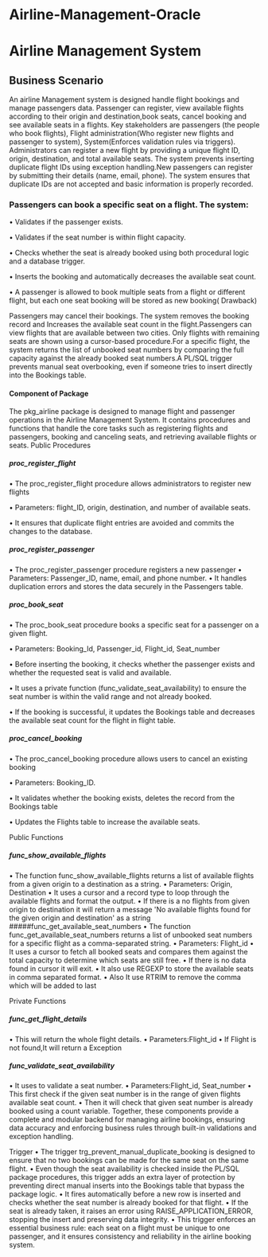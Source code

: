 # Airline-Management-Oracle

# Airline Management System 
## Business Scenario
An airline Management system is designed handle flight bookings and manage passengers data. Passenger can register, view available flights according to their origin and destination,book seats, cancel booking and see available seats in a flights.
Key stakeholders are passengers (the people who book flights), Flight administration(Who register new flights and passenger to system), System(Enforces validation rules via triggers).
Administrators can register a new flight by providing a unique flight ID, origin, destination, and total available seats. The system prevents inserting duplicate flight IDs using exception handling.New passengers can register by submitting their details (name, email, phone). The system ensures that duplicate IDs are not accepted and basic information is properly recorded.

### Passengers can book a specific seat on a flight. The system:

•	Validates if the passenger exists.

•	Validates if the seat number is within flight capacity.

•	Checks whether the seat is already booked using both procedural logic and a database trigger.

•	Inserts the booking and automatically decreases the available seat count.

•	A passenger is allowed to book multiple seats from a flight or different flight, but each one seat booking will be stored as new booking( Drawback)


Passengers may cancel their bookings. The system removes the booking record and Increases the available seat count in the flight.Passengers can view flights that are available between two cities. Only flights with remaining seats are shown using a cursor-based procedure.For a specific flight, the system returns the list of unbooked seat numbers by comparing the full capacity against the already booked seat numbers.A PL/SQL trigger prevents manual seat overbooking, even if someone tries to insert directly into the Bookings table.

#### Component of Package
The pkg_airline package is designed to manage flight and passenger operations in the Airline Management System. It contains procedures and functions that handle the core tasks such as registering flights and passengers, booking and canceling seats, and retrieving available flights or seats.
Public Procedures

##### proc_register_flight
•	The proc_register_flight procedure allows administrators to register new flights 

•	Parameters: flight_ID, origin, destination, and number of available seats. 

•	It ensures that duplicate flight entries are avoided and commits the changes to the database.



##### proc_register_passenger
•	The proc_register_passenger procedure registers a new passenger 
•	Parameters: Passenger_ID, name, email, and phone number. 
•	It handles duplication errors and stores the data securely in the Passengers table.

##### proc_book_seat
•	The proc_book_seat procedure books a specific seat for a passenger on a given flight.
 
•	Parameters: Booking_Id, Passenger_id, Flight_id, Seat_number

•	Before inserting the booking, it checks whether the passenger exists and whether the requested seat is valid and available. 

•	It uses a private function (func_validate_seat_availability) to ensure the seat number is within the valid range and not already booked.
 
•	If the booking is successful, it updates the Bookings table and decreases the available seat count for the flight in flight table.

##### proc_cancel_booking
•	The proc_cancel_booking procedure allows users to cancel an existing booking
 
•	Parameters: Booking_ID. 

•	It validates whether the booking exists, deletes the record from the Bookings table

•	Updates the Flights table to increase the available seats.


Public Functions
##### func_show_available_flights
•	The function func_show_available_flights returns a list of available flights from a given origin to a destination as a string.
•	Parameters: Origin, Destination
•	It uses a cursor and a record type to loop through the available flights and format the output.
•	If there is a no flights from given origin to destination it will return a message 'No available flights found for the given origin and destination' as a string
#####func_get_available_seat_numbers
•	The function func_get_available_seat_numbers returns a list of unbooked seat numbers for a specific flight as a comma-separated string.
•	Parameters: Flight_id
•	It uses a cursor to fetch all booked seats and compares them against the total capacity to determine which seats are still free.
•	If there is no data found in cursor it will exit.
•	It also use REGEXP to store the available seats in comma separated format.
•	Also It use RTRIM to remove the comma which will be added to last

Private Functions
##### func_get_flight_details
•	This will return the whole flight details.
•	Parameters:Flight_id
•	If Flight is not found,It will return a Exception
##### func_validate_seat_availability
•	It uses to validate a seat number.
•	Parameters:Flight_id, Seat_number
•	This first check if the given seat number is in the range of given flights available seat count.
•	Then it will check that given seat number is already booked using a count variable.
Together, these components provide a complete and modular backend for managing airline bookings, ensuring data accuracy and enforcing business rules through built-in validations and exception handling.

Trigger
•	The trigger trg_prevent_manual_duplicate_booking is designed to ensure that no two bookings can be made for the same seat on the same flight. 
•	Even though the seat availability is checked inside the PL/SQL package procedures, this trigger adds an extra layer of protection by preventing direct manual inserts into the Bookings table that bypass the package logic. 
•	It fires automatically before a new row is inserted and checks whether the seat number is already booked for that flight. 
•	If the seat is already taken, it raises an error using RAISE_APPLICATION_ERROR, stopping the insert and preserving data integrity. 
•	This trigger enforces an essential business rule: each seat on a flight must be unique to one passenger, and it ensures consistency and reliability in the airline booking system.
